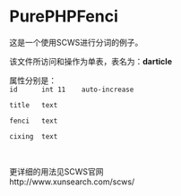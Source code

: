 # PurePHPFenci
这是一个使用SCWS进行分词的例子。

<p>该文件所访问和操作为单表，表名为：<strong>darticle</strong></p>
属性分别是：<br>
<code>id      int 11    auto-increase<br>
title   text<br>
fenci   text<br>
cixing  text</br>
</code>
<br>
<p>更详细的用法见SCWS官网<br>
http://www.xunsearch.com/scws/</p>
